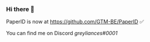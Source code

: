 ### Hi there 👋

PaperID is now at https://github.com/GTM-BE/PaperID ✅

You can find me on Discord *greyliances#0001*
